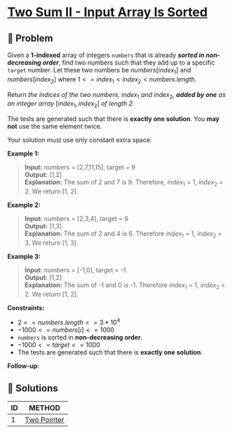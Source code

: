 # [Two Sum II - Input Array Is Sorted](https://leetcode.com/problems/two-sum-ii-input-array-is-sorted/)

## 🚨 Problem
<!-- Explanation of problem. -->
Given a **1-indexed** array of integers `numbers` that is already **_sorted in non-decreasing order_**, find two numbers such that they add up to a specific `target` number. Let these two numbers be $numbers[index_1]$ and $numbers[index_2]$ where $1 <= index_1 < index_2 < numbers.length$.

Return _the indices of the two numbers,_ $index_1$ _and_ $index_2$_, **added by one** as an integer array_ $[index_1, index_2]$ _of length 2._

The tests are generated such that there is **exactly one solution**. You **may not** use the same element twice.

Your solution must use only constant extra space.

**Example 1:**
<!-- An example of problem. -->

>**Input:**  numbers = \[2,7,11,15\], target = 9</br> <!-- Input example. -->
**Output:**  \[1,2\]</br> <!-- Output example. -->
**Explanation:** The sum of 2 and 7 is 9. Therefore, $index_1$ = 1, $index_2$ = 2. We return \[1, 2\]. <!-- Basic explanation of example. -->

**Example 2:**
<!-- An example of problem. -->

>**Input:** numbers = \[2,3,4\], target = 6 </br> <!-- Input example. -->
**Output:** \[1,3\] </br> <!-- Output example. -->
**Explanation:** The sum of 2 and 4 is 6. Therefore $index_1$ = 1, $index_2$ = 3. We return \[1, 3\]. <!-- Basic explanation of example. -->

**Example 3:**
<!-- An example of problem. -->

>**Input:** numbers = \[\-1,0\], target = -1 </br> <!-- Input example. -->
**Output:** \[1,2\] </br> <!-- Output example. -->
**Explanation:** The sum of -1 and 0 is -1. Therefore $index_1$ = 1, $index_2$ = 2. We return \[1, 2\]. <!-- Basic explanation of example. -->

**Constraints:**
<!-- Constraints of problem. -->
- $2 <= numbers.length <= 3 * 10^4$
- $-1000 <= numbers[i] <= 1000$
- `numbers` is sorted in **non-decreasing order**.
- $-1000 <= target <= 1000$
- The tests are generated such that there is **exactly one solution**.

**Follow-up:**  
<!-- Do more! -->

## 🔐 Solutions
<!-- Solutions of problem and their links. -->

| ID  |         METHOD         |
| :-- | :--------------------: |
| 1   | [Two Pointer](1-answer.md) |
